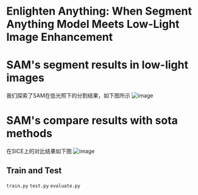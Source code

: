 # Enlighten Anything: When Segment Anything Model Meets Low-Light Image Enhancement 
# SAM's segment results in low-light images
我们探索了SAM在低光照下的分割结果，如下图所示
![image](https://github.com/zhangbaijin/enlighten-anything/blob/main/semantic.png)
# SAM's compare results with sota methods
在SICE上的对比结果如下图
![image](https://github.com/zhangbaijin/enlighten-anything/blob/main/compare-lime.png)

## Train and Test
`train.py`
`test.py`
`evaluate.py`
